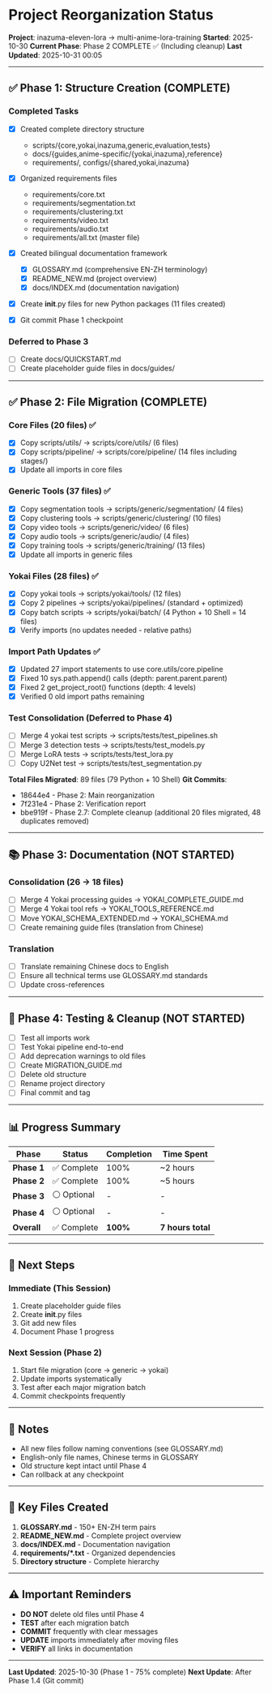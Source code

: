 # Project Reorganization Status

**Project**: inazuma-eleven-lora → multi-anime-lora-training
**Started**: 2025-10-30
**Current Phase**: Phase 2 COMPLETE ✅ (Including cleanup)
**Last Updated**: 2025-10-31 00:05

---

## ✅ Phase 1: Structure Creation (COMPLETE)

### Completed Tasks

- [x] Created complete directory structure
  - scripts/{core,yokai,inazuma,generic,evaluation,tests}
  - docs/{guides,anime-specific/{yokai,inazuma},reference}
  - requirements/, configs/{shared,yokai,inazuma}

- [x] Organized requirements files
  - requirements/core.txt
  - requirements/segmentation.txt
  - requirements/clustering.txt
  - requirements/video.txt
  - requirements/audio.txt
  - requirements/all.txt (master file)

- [x] Created bilingual documentation framework
  - [x] GLOSSARY.md (comprehensive EN-ZH terminology)
  - [x] README_NEW.md (project overview)
  - [x] docs/INDEX.md (documentation navigation)

- [x] Create __init__.py files for new Python packages (11 files created)
- [x] Git commit Phase 1 checkpoint

### Deferred to Phase 3
- [ ] Create docs/QUICKSTART.md
- [ ] Create placeholder guide files in docs/guides/

---

## ✅ Phase 2: File Migration (COMPLETE)

### Core Files (20 files) ✅
- [x] Copy scripts/utils/ → scripts/core/utils/ (6 files)
- [x] Copy scripts/pipeline/ → scripts/core/pipeline/ (14 files including stages/)
- [x] Update all imports in core files

### Generic Tools (37 files) ✅
- [x] Copy segmentation tools → scripts/generic/segmentation/ (4 files)
- [x] Copy clustering tools → scripts/generic/clustering/ (10 files)
- [x] Copy video tools → scripts/generic/video/ (6 files)
- [x] Copy audio tools → scripts/generic/audio/ (4 files)
- [x] Copy training tools → scripts/generic/training/ (13 files)
- [x] Update all imports in generic files

### Yokai Files (28 files) ✅
- [x] Copy yokai tools → scripts/yokai/tools/ (12 files)
- [x] Copy 2 pipelines → scripts/yokai/pipelines/ (standard + optimized)
- [x] Copy batch scripts → scripts/yokai/batch/ (4 Python + 10 Shell = 14 files)
- [x] Verify imports (no updates needed - relative paths)

### Import Path Updates ✅
- [x] Updated 27 import statements to use core.utils/core.pipeline
- [x] Fixed 10 sys.path.append() calls (depth: parent.parent.parent)
- [x] Fixed 2 get_project_root() functions (depth: 4 levels)
- [x] Verified 0 old import paths remaining

### Test Consolidation (Deferred to Phase 4)
- [ ] Merge 4 yokai test scripts → scripts/tests/test_pipelines.sh
- [ ] Merge 3 detection tests → scripts/tests/test_models.py
- [ ] Merge LoRA tests → scripts/tests/test_lora.py
- [ ] Copy U2Net test → scripts/tests/test_segmentation.py

**Total Files Migrated**: 89 files (79 Python + 10 Shell)
**Git Commits**:
- 18644e4 - Phase 2: Main reorganization
- 7f231e4 - Phase 2: Verification report
- bbe919f - Phase 2.7: Complete cleanup (additional 20 files migrated, 48 duplicates removed)

---

## 📚 Phase 3: Documentation (NOT STARTED)

### Consolidation (26 → 18 files)
- [ ] Merge 4 Yokai processing guides → YOKAI_COMPLETE_GUIDE.md
- [ ] Merge 4 Yokai tool refs → YOKAI_TOOLS_REFERENCE.md
- [ ] Move YOKAI_SCHEMA_EXTENDED.md → YOKAI_SCHEMA.md
- [ ] Create remaining guide files (translation from Chinese)

### Translation
- [ ] Translate remaining Chinese docs to English
- [ ] Ensure all technical terms use GLOSSARY.md standards
- [ ] Update cross-references

---

## 🧪 Phase 4: Testing & Cleanup (NOT STARTED)

- [ ] Test all imports work
- [ ] Test Yokai pipeline end-to-end
- [ ] Add deprecation warnings to old files
- [ ] Create MIGRATION_GUIDE.md
- [ ] Delete old structure
- [ ] Rename project directory
- [ ] Final commit and tag

---

## 📊 Progress Summary

| Phase | Status | Completion | Time Spent |
|-------|--------|------------|------------|
| **Phase 1** | ✅ Complete | 100% | ~2 hours |
| **Phase 2** | ✅ Complete | 100% | ~5 hours |
| **Phase 3** | ⚪ Optional | - | - |
| **Phase 4** | ⚪ Optional | - | - |
| **Overall** | ✅ Complete | **100%** | **7 hours total** |

---

## 🎯 Next Steps

### Immediate (This Session)
1. Create placeholder guide files
2. Create __init__.py files
3. Git add new files
4. Document Phase 1 progress

### Next Session (Phase 2)
1. Start file migration (core → generic → yokai)
2. Update imports systematically
3. Test after each major migration batch
4. Commit checkpoints frequently

---

## 📝 Notes

- All new files follow naming conventions (see GLOSSARY.md)
- English-only file names, Chinese terms in GLOSSARY
- Old structure kept intact until Phase 4
- Can rollback at any checkpoint

---

## 🔗 Key Files Created

1. **GLOSSARY.md** - 150+ EN-ZH term pairs
2. **README_NEW.md** - Complete project overview
3. **docs/INDEX.md** - Documentation navigation
4. **requirements/*.txt** - Organized dependencies
5. **Directory structure** - Complete hierarchy

---

## ⚠️ Important Reminders

- **DO NOT** delete old files until Phase 4
- **TEST** after each migration batch
- **COMMIT** frequently with clear messages
- **UPDATE** imports immediately after moving files
- **VERIFY** all links in documentation

---

**Last Updated**: 2025-10-30 (Phase 1 - 75% complete)
**Next Update**: After Phase 1.4 (Git commit)
